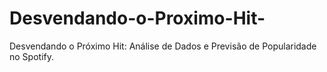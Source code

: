 # Desvendando-o-Proximo-Hit-
Desvendando o Próximo Hit: Análise de Dados e Previsão de Popularidade no Spotify.
